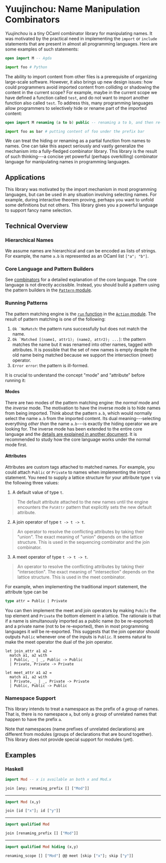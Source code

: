 # Yuujinchou: Name Manipulation Combinators

_Yuujinchou_ is a tiny OCaml combinator library for manipulating names. It was motivated by the practical need in implementing the `import` or `include` statements that are present in almost all programming languages. Here are some examples of such statements:
```agda
open import M -- Agda
```
```python
import foo # Python
```
The ability to import content from other files is a prerequisite of organizing large-scale software. However, it also brings up new design issues: how could programmers avoid imported content from colliding or shadowing the content in the current scope? For example, maybe in the current scope we have defined a function called `test`, and do not want to import another function also called `test`. To address this, many programming languages allow programmers to selectively hide or rename part of the imported content:
```agda
open import M renaming (a to b) public -- renaming a to b, and then re-exporting the content
```
```python
import foo as bar # putting content of foo under the prefix bar
```
We can treat the hiding or renaming as a partial function from names to names. One can take this aspect seriously and vastly generalize the mechanism into a fully-fledged combinator library. This library is the result of such thinking---a concise yet powerful (perhaps overkilling) combinator language for manipulating names in programming languages.

## Applications

This library was motivated by the import mechanism in most programming languages, but can be used in any situation involving selecting names. For example, during interactive theorem proving, perhaps you want to unfold some definitions but not others. This library gives you a powerful language to support fancy name selection.

## Technical Overview

### Hierarchical Names

We assume names are hierarchical and can be encoded as lists of strings. For example, the name `a.b` is represented as an OCaml list `["a"; "b"]`.

### Core Language and Pattern Builders

See [combinators](doc/combinators.mkd) for a detailed explanation of the core language. The core language is not directly accissible. Instead, you should build a pattern using the pattern builders in the [`Pattern` module](https://favonia.org/yuujinchou/yuujinchou/Yuujinchou/Pattern/index.html).

### Running Patterns

The pattern matching engine is the [`run` function](https://favonia.org/yuujinchou/yuujinchou/Yuujinchou/Action/index.html#val-run) in the [`Action` module](https://favonia.org/yuujinchou/yuujinchou/Yuujinchou/Action/index.html). The result of pattern matching is one of the following:

1. ```Ok `NoMatch```: the pattern runs successfully but does not match the name.
2. ```Ok `Matched [(name1, attr1); (name2, attr2); ...]```: the pattern matches the name but it was renamed into other names, tagged with attributes. It is possible that the set of new names is empty despite the old name being matched because we support the intersection (meet) operator.
3. ```Error error```: the pattern is ill-formed.

It is crucial to understand the concept "mode" and "attribute" before running it:

#### Modes

There are two modes of the pattern matching engine: the _normal_ mode and the _inverse_ mode. The motivation to have the inverse mode is to hide names from being imported. Think about the pattern `a.b`, which would normally select the name `a.b` from the imported content. Its dual meaning---selecting everything _other than_ the name `a.b`---is exactly the hiding operator we are looking for. The inverse mode has been extended to the entire core language and the [details are explained in another document](doc/combinators.mkd). It is recommended to study how the core language works under the normal mode first.

#### Attributes

Attributes are custom tags attached to matched names. For example, you could attach `Public` or `Private` to names when implementing the import statement. You need to supply a lattice structure for your attribute type `t` via the following three values:

1. A default value of type `t`.

> The default attribute attached to the new names until the engine encounters the `PatAttr` pattern that explicitly sets the new default attribute.

2. A join operator of type `t -> t -> t`.

> An operator to resolve the conflicting attributes by taking their "union". The exact meaning of "union" depends on the lattice structure. This is used in the sequencing combinator and the join combinator.

3. A meet operator of type `t -> t -> t`.

> An operator to resolve the conflicting attributes by taking their "intersection". The exact meaning of "intersection" depends on the lattice structure. This is used in the meet combinator.

For example, when implementing the traditional import statement, the attribute type can be
```ocaml
type attr = Public | Private
```
You can then implement the meet and join operators by making `Pubilc` the top element and `Private` the bottom element in a lattice. The rationale is that if a name is simultanously imported as a public name (to be re-exported) and a private name (not to be re-exported), then in most programming languages it _will_ be re-exported. This suggests that the join operator should outputs `Public` whenever one of the inputs is `Public`. It seems natural to make the meet operator the dual of the join operator.
```
let join_attr a1 a2 =
  match a1, a2 with
  | Public, _ | _, Public -> Public
  | Private, Private -> Private

let meet_attr a1 a2 =
  match a1, a2 with
  | Private, _ | _, Private -> Private
  | Public, Public -> Public
```

### Namespace Support

This library intends to treat a namespace as the prefix of a group of names. That is, there is no namespace `a`, but only a group of unrelated names that happen to have the prefix `a`.

Note that namespaces (name prefixes of unrelated declarations) are different from modules (groups of declarations that are bound together). This library does not provide special support for modules (yet).

## Examples

### Haskell

```haskell
import Mod -- x is available an both x and Mod.x
```
```ocaml
join [any; renaming_prefix [] ["Mod"]]
```

---

```haskell
import Mod (x,y)
```
```ocaml
join [id ["x"]; id ["y"]]
```

---

```haskell
import qualified Mod
```
```ocaml
join [renaming_prefix [] ["Mod"]]
```

---

```haskell
import qualified Mod hiding (x,y)
```
```ocaml
renaming_scope [] ["Mod"] @@ meet [skip ["x"]; skip ["y"]]
```
